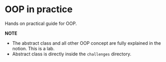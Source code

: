 # OOP in practice

Hands on practical guide for OOP.

**NOTE**

- The abstract class and all other OOP concept are fully explained in the notion. This is a lab.
- Abstract class is directly inside the `challenges` directory.
